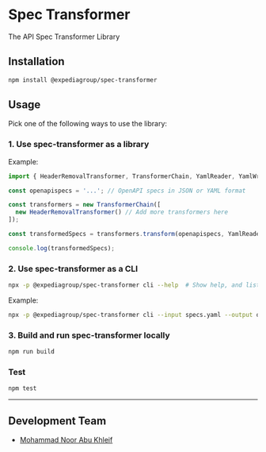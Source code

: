 # Spec Transformer

The API Spec Transformer Library

## Installation

```bash
npm install @expediagroup/spec-transformer
```

## Usage

Pick one of the following ways to use the library:

### 1. Use spec-transformer as a library

Example:

```typescript
import { HeaderRemovalTransformer, TransformerChain, YamlReader, YamlWriter } from '@spec-transformer';

const openapispecs = '...'; // OpenAPI specs in JSON or YAML format

const transformers = new TransformerChain([
  new HeaderRemovalTransformer() // Add more transformers here
]);

const transformedSpecs = transformers.transform(openapispecs, YamlReader, YamlWriter);

console.log(transformedSpecs);
```

### 2. Use spec-transformer as a CLI

```bash
npx -p @expediagroup/spec-transformer cli --help  # Show help, and list all available commands.
```

Example:

```bash
npx -p @expediagroup/spec-transformer cli --input specs.yaml --output out.yaml --headers  # Read specs from specs.yaml, remove headers, and write to out.yaml
```

### 3. Build and run spec-transformer locally

```bash
npm run build
```

### Test

```bash
npm test
```

---

## Development Team

- [Mohammad Noor Abu Khleif](https://github.com/mohnoor94)
